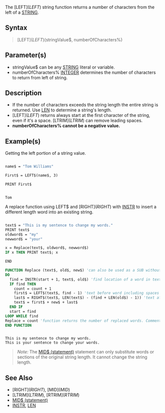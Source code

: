 The [LEFT$](LEFT$) string function returns a number of characters from the left of a [STRING](STRING).

## Syntax

> [LEFT$](LEFT$)(stringValue$, numberOfCharacters%)

## Parameter(s)

* stringValue$ can be any [STRING](STRING) literal or variable.
* numberOfCharacters% [INTEGER](INTEGER) determines the number of characters to return from left of string.

## Description

* If the number of characters exceeds the string length the entire string is returned. Use [LEN](LEN) to determine a string's length.
* [LEFT$](LEFT$) returns always start at the first character of the string, even if it's a space. [LTRIM$](LTRIM$) can remove leading spaces.
* **numberOfCharacters% cannot be a negative value.**

## Example(s)

Getting the left portion of a string value. 

```vb

name$ = "Tom Williams"

First$ = LEFT$(name$, 3)

PRINT First$ 

```

```text

Tom 

```

A replace function using LEFT$ and [RIGHT$](RIGHT$) with [INSTR](INSTR) to insert a different length word into an existing string.

```vb

text$ = "This is my sentence to change my words."
PRINT text$
oldword$ = "my" 
newword$ = "your"

x = Replace(text$, oldword$, newword$) 
IF x THEN PRINT text$; x

END

FUNCTION Replace (text$, old$, new$) 'can also be used as a SUB without the count assignment
DO
  find = INSTR(start + 1, text$, old$) 'find location of a word in text
  IF find THEN
    count = count + 1
    first$ = LEFT$(text$, find - 1) 'text before word including spaces
    last$ = RIGHT$(text$, LEN(text$) - (find + LEN(old$) - 1)) 'text after word
    text$ = first$ + new$ + last$
  END IF
  start = find
LOOP WHILE find
Replace = count 'function returns the number of replaced words. Comment out in SUB
END FUNCTION 

```

```text

This is my sentence to change my words.
This is your sentence to change your words.

```

> *Note:* The [MID$ (statement)](MID$-(statement)) statement can only substitute words or sections of the original string length. It cannot change the string length.

## See Also

* [RIGHT$](RIGHT$), [MID$](MID$)
* [LTRIM$](LTRIM$), [RTRIM$](RTRIM$)
* [MID$ (statement)](MID$-(statement))
* [INSTR](INSTR), [LEN](LEN)
